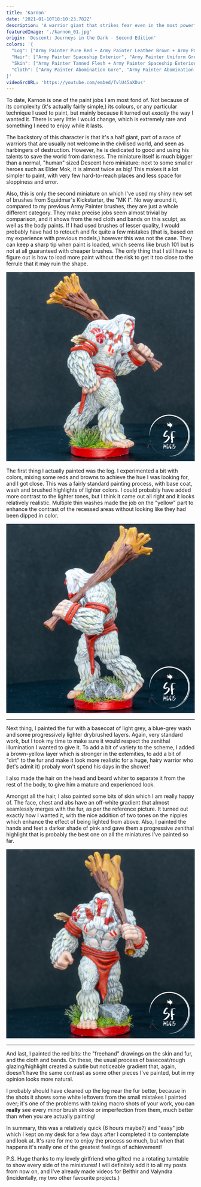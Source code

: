 ```yaml
---
title: 'Karnon'
date: '2021-01-10T18:10:23.782Z'
description: 'A warrior giant that strikes fear even in the most powerful foes.'
featuredImage: './karnon_01.jpg'
origin: 'Descent: Journeys in the Dark - Second Edition'
colors: '{
  "Log": ["Army Painter Pure Red + Army Painter Leather Brown + Army Painter Dirt Spatter", "Army Painter Mid Brown Quickshade", "Army Painter Desert Yellow + Army Painter Mythical Orange", "Army Painter Dark Tone Quickshade"],
  "Hair": ["Army Painter Spaceship Exterior", "Army Painter Uniform Grey + Army Painter Quickshade Wash Mixing Medium", "Army Painter Matt White", "Army Painter Desert Yellow"],
  "Skin": ["Army Painter Tanned Flesh + Army Painter Spaceship Exterior"],
  "Cloth": ["Army Painter Abomination Gore", "Army Painter Abomination Gore + Army Painter Matt Black + Vallejo Glaze Medium", "Army Painter Pure Red"]
}'
videoSrcURL: 'https://youtube.com/embed/TvlU45aXDus'
---
```


To date, Karnon is one of the paint jobs I am most fond of. Not because of its complexity (it's actually fairly simple,) its colours, or any particular technique I used to paint, but mainly because it turned out _exactly_ the way I wanted it. There is very little I would change, which is extremely rare and something I need to enjoy while it lasts.

The backstory of this character is that it's a half giant, part of a race of warriors that are usually not welcome in the civilised world, and seen as harbingers of destruction. However, he is dedicated to good and using his talents to save the world from darkness. The miniature itself is much bigger than a normal, "human" sized Descent hero miniature: next to some smaller heroes such as Elder Mok, it is almost twice as big! This makes it a lot simpler to paint, with very few hard-to-reach places and less space for sloppiness and error.

Also, this is only the second miniature on which I've used my shiny new set of brushes from Squidmar's Kickstarter, the "MK I". No way around it, compared to my previous Army Painter brushes, they are just a whole different category. They make precise jobs seem almost trivial by comparison, and it shows from the red cloth and bands on this sculpt, as well as the body paints. If I had used brushes of lesser quality, I would probably have had to retouch and fix quite a few mistakes (that is, based on my experience with previous models,) however this was not the case. They can keep a sharp tip when paint is loaded, which seems like brush 101 but is not at all guaranteed with cheaper brushes. The only thing that I still have to figure out is how to load more paint without the risk to get it too close to the ferrule that it may ruin the shape.

![Right side view](./karnon_03.jpg)

The first thing I actually painted was the log. I experimented a bit with colors, mixing some reds and browns to achieve the hue I was looking for, and I got close. This was a fairly standard painting process, with base coat, wash and brushed highlights of lighter colors. I could probably have added more contrast to the lighter tones, but I think it came out all right and it looks relatively realistic. Multiple thin washes made the job on the "yellow" part to enhance the contrast of the recessed areas without looking like they had been dipped in color.

![Left side view](./karnon_05.jpg)

---

Next thing, I painted the fur with a basecoat of light grey, a blue-grey wash and some progressively lighter drybrushed layers. Again, very standard work, but I took my time to make sure it would respect the zenithal illumination I wanted to give it. To add a bit of variety to the scheme, I added a brown-yellow layer which is stronger in the extemities, to add a bit of "dirt" to the fur and make it look more realistic for a huge, hairy warrior who (let's admit it) probaly won't spend his days in the shower!

I also made the hair on the head and beard whiter to separate it from the rest of the body, to give him a mature and experienced look.

Amongst all the hair, I also painted some bits of skin which I am really happy of. The face, chest and abs have an off-white gradient that almost seamlessly merges with the fur, as per the reference picture. It turned out exactly how I wanted it, with the nice addition of two tones on the nipples which enhance the effect of being lighted from above. Also, I painted the hands and feet a darker shade of pink and gave them a progressive zenithal highlight that is probably the best one on all the miniatures I've painted so far.

![Front view](./karnon_02.jpg)

---

And last, I painted the red bits: the "freehand" drawings on the skin and fur, and the cloth and bands. On these, the usual process of basecoat/rough glazing/highlight created a subtle but noticeable gradient that, again, doesn't have the same contrast as some other pieces I've painted, but in my opinion looks more natural.

I probably should have cleaned up the log near the fur better, because in the shots it shows some white leftovers from the small mistakes I painted over; it's one of the problems with taking macro shots of your work, you can **really** see every minor brush stroke or imperfection from them, much better than when you are actually painting!

In summary, this was a relatively quick (6 hours maybe?) and "easy" job which I kept on my desk for a few days after I completed it to contemplate and look at. It's rare for me to enjoy the process so much, but when that happens it's really one of the greatest feelings of achievement!

P.S. Huge thanks to my lovely girlfriend who gifted me a rotating turntable to show every side of the miniatures! I will definitely add it to all my posts from now on, and I've already made videos for Belthir and Valyndra (incidentally, my two other favourite projects.)
